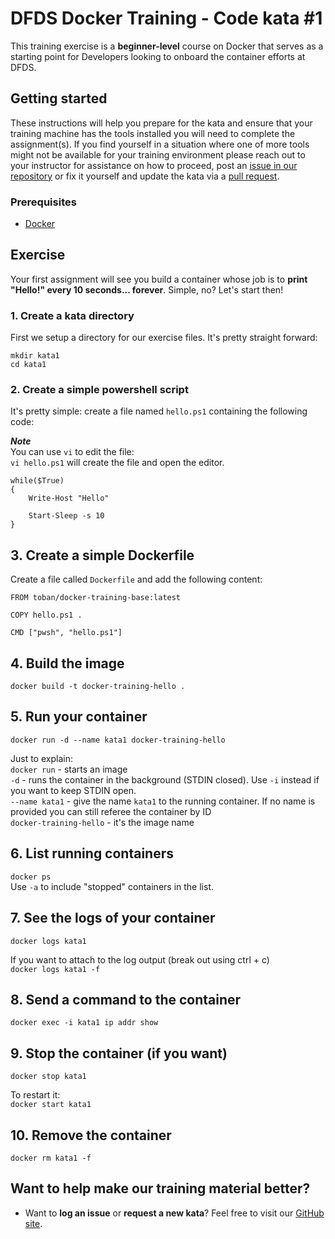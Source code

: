 DFDS Docker Training - Code kata #1
======================================

This training exercise is a **beginner-level** course on Docker that serves as a starting point for Developers looking to onboard the container efforts at DFDS.

## Getting started
These instructions will help you prepare for the kata and ensure that your training machine has the tools installed you will need to complete the assignment(s). If you find yourself in a situation where one of more tools might not be available for your training environment please reach out to your instructor for assistance on how to proceed, post an [issue in our repository](https://github.com/dfds/dojo/issues) or fix it yourself and update the kata via a [pull request](https://github.com/dfds/dojo/pulls).

### Prerequisites
* [Docker](https://www.docker.com/get-started)

## Exercise
Your first assignment will see you build a container whose job is to **print "Hello!" every 10 seconds... forever**. Simple, no? Let's start then!

### 1. Create a kata directory
First we setup a directory for our exercise files. It's pretty straight forward:

```
mkdir kata1
cd kata1
```

### 2. Create a simple powershell script
It's pretty simple: create a file named `hello.ps1` containing the following code:

***Note*** <br/>
You can use `vi` to edit the file: <br/>
`vi hello.ps1` will create the file and open the editor.

```
while($True)
{	
    Write-Host "Hello"

    Start-Sleep -s 10
}
```

## 3. Create a simple Dockerfile
Create a file called `Dockerfile` and add the following content:

```
FROM toban/docker-training-base:latest

COPY hello.ps1 .

CMD ["pwsh", "hello.ps1"]
```

## 4. Build the image
`docker build -t docker-training-hello .`

## 5. Run your container
`docker run -d --name kata1 docker-training-hello`

Just to explain: <br/>
`docker run` - starts an image <br/>
`-d` - runs the container in the background (STDIN closed). Use `-i` instead if you want to keep STDIN open.<br/>
`--name kata1` - give the name `kata1` to the running container. If no name is provided you can still referee the container by ID<br/>
`docker-training-hello` - it's the image name

## 6. List running containers
`docker ps` <br />
Use `-a` to include "stopped" containers in the list.

## 7. See the logs of your container
`docker logs kata1`

If you want to attach to the log output (break out using ctrl + c) <br/>
`docker logs kata1 -f`

## 8. Send a command to the container
`docker exec -i kata1 ip addr show`

## 9. Stop the container (if you want)
`docker stop kata1`

To restart it: <br/>
`docker start kata1`

## 10. Remove the container
`docker rm kata1 -f`

## Want to help make our training material better?
 * Want to **log an issue** or **request a new kata**? Feel free to visit our [GitHub site](https://github.com/dfds/dojo/issues).
 